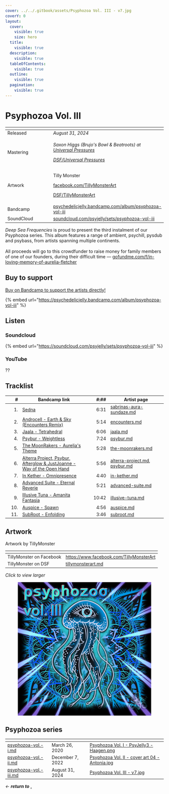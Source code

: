 ```yaml
---
cover: ../../.gitbook/assets/Psyphozoa Vol. III - v7.jpg
coverY: 0
layout:
  cover:
    visible: true
    size: hero
  title:
    visible: true
  description:
    visible: true
  tableOfContents:
    visible: true
  outline:
    visible: true
  pagination:
    visible: true
---
```


# Psyphozoa Vol. III

<table data-header-hidden><thead><tr><th width="132"></th><th></th></tr></thead><tbody><tr><td>Released</td><td><em>August 31, 2024</em></td></tr><tr><td>Mastering</td><td><p><em>Saxon Higgs (Brujo's Bowl &#x26; Beatroots) at</em> <a href="https://www.facebook.com/universalpressures"><em>Universal Pressures</em></a> </p><p><a href="../../artists/mastering/universal-pressures-beatroots.md"><em>DSF/Universal Pressures</em></a> </p></td></tr><tr><td>Artwork</td><td><p>Tilly Monster </p><p><a href="https://www.facebook.com/TillyMonsterArt">facebook.com/TillyMonsterArt</a> </p><p><a href="../../artists/graphic/tillymonsterart.md">DSF/TillyMonsterArt</a> </p></td></tr><tr><td>Bandcamp</td><td><a href="https://psychedelicjelly.bandcamp.com/album/psyphozoa-vol-iii">psychedelicjelly.bandcamp.com/album/psyphozoa-vol-iii</a> </td></tr><tr><td>SoundCloud</td><td><a href="https://soundcloud.com/psyjelly/sets/psyphozoa-vol-iii">soundcloud.com/psyjelly/sets/psyphozoa-vol-iii</a> </td></tr></tbody></table>

_Deep Sea Frequencies_ is proud to present the third instalment of our Psyphozoa series. This album features a range of ambient, psychill, pysdub and psybass, from artists spanning multiple continents.\
\
All proceeds will go to this crowdfunder to raise money for family members of one of our founders, during their difficult time — [gofundme.com/f/in-loving-memory-of-aurelia-fletcher](https://www.gofundme.com/f/in-loving-memory-of-aurelia-fletcher/cl/s?lang=en_GB\&utm_campaign=fp_sharesheet\&utm_medium=customer\&utm_source=copy_link\&attribution_id=sl%3Aeccd2248-a8c0-4580-8d90-565424ec7aa9)&#x20;

## Buy to support

[Buy on Bandcamp to support the artists directly!](https://psychedelicjelly.bandcamp.com/album/psyphozoa-vol-iii)&#x20;

{% embed url="https://psychedelicjelly.bandcamp.com/album/psyphozoa-vol-iii" %}

## Listen

### Soundcloud

{% embed url="https://soundcloud.com/psyjelly/sets/psyphozoa-vol-iii" %}

### YouTube

??&#x20;

## Tracklist

<table><thead><tr><th width="50.11114501953125" align="right">#</th><th width="354">Bandcamp link</th><th width="67.22216796875" align="right">#:##</th><th width="249">Artist page</th></tr></thead><tbody><tr><td align="right">1.</td><td><a href="https://psychedelicjelly.bandcamp.com/track/sedna">Sedna</a> </td><td align="right">6:31</td><td><a data-mention href="../../artists/musicians/sabrinas-aura-sundaze.md">sabrinas-aura-sundaze.md</a></td></tr><tr><td align="right">2.</td><td><a href="https://psychedelicjelly.bandcamp.com/track/earth-sky-encounters-remix">Androcell - Earth &#x26; Sky (Encounters Remix)</a> </td><td align="right">5:14</td><td><a data-mention href="../../artists/musicians/encounters.md">encounters.md</a></td></tr><tr><td align="right">3.</td><td><a href="https://psychedelicjelly.bandcamp.com/track/tetrahedral">Jaala - Tetrahedral</a> </td><td align="right">6:06</td><td><a data-mention href="../../artists/musicians/jaala.md">jaala.md</a></td></tr><tr><td align="right">4.</td><td><a href="https://psychedelicjelly.bandcamp.com/track/weightless">Psybur - Weightless</a> </td><td align="right">7:24</td><td><a data-mention href="../../artists/musicians/psybur.md">psybur.md</a></td></tr><tr><td align="right">5.</td><td><a href="https://psychedelicjelly.bandcamp.com/track/aurelias-theme">The MoonRakers - Aurelia's Theme</a> </td><td align="right">5:28</td><td><a data-mention href="../../artists/musicians/the-moonrakers.md">the-moonrakers.md</a></td></tr><tr><td align="right">6.</td><td><a href="https://psychedelicjelly.bandcamp.com/track/way-of-the-open-hand">Alterra Project, Psybur, Afterglow &#x26; JustJoanne - Way of the Open Hand</a> </td><td align="right">5:56</td><td><a data-mention href="../../artists/musicians/alterra-project.md">alterra-project.md</a>, <a data-mention href="../../artists/musicians/psybur.md">psybur.md</a></td></tr><tr><td align="right">7.</td><td><a href="https://psychedelicjelly.bandcamp.com/track/omnipresence">In Kether - Omnipresence</a> </td><td align="right">4:40</td><td><a data-mention href="../../artists/musicians/in-kether.md">in-kether.md</a></td></tr><tr><td align="right">8.</td><td><a href="https://psychedelicjelly.bandcamp.com/track/eternal-reverie">Advanced Suite - Eternal Reverie</a> </td><td align="right">5:21</td><td><a data-mention href="../../artists/musicians/advanced-suite.md">advanced-suite.md</a></td></tr><tr><td align="right">9.</td><td><a href="https://psychedelicjelly.bandcamp.com/track/amanita-fantasia">Illusive Tuna - Amanita Fantasia</a> </td><td align="right">10:42</td><td><a data-mention href="../../artists/musicians/illusive-tuna.md">illusive-tuna.md</a></td></tr><tr><td align="right">10.</td><td><a href="https://psychedelicjelly.bandcamp.com/track/spawn">Auspice - Spawn</a> </td><td align="right">4:56</td><td><a data-mention href="../../artists/musicians/auspice.md">auspice.md</a></td></tr><tr><td align="right">11.</td><td><a href="https://psychedelicjelly.bandcamp.com/track/enfolding">SubRoot - Enfolding</a> </td><td align="right">3:46</td><td><a data-mention href="../../artists/musicians/subroot.md">subroot.md</a></td></tr></tbody></table>

## Artwork

Artwork by TillyMonster&#x20;

<table data-card-size="large" data-view="cards"><thead><tr><th></th><th data-hidden data-card-target data-type="content-ref"></th></tr></thead><tbody><tr><td>TillyMonster on Facebook</td><td><a href="https://www.facebook.com/TillyMonsterArt">https://www.facebook.com/TillyMonsterArt</a></td></tr><tr><td>TillyMonster on DSF</td><td><a href="../../artists/graphic/tillymonsterart.md">tillymonsterart.md</a></td></tr></tbody></table>

_Click to view larger_

<figure><img src="../../.gitbook/assets/Psyphozoa Vol. III - v7.jpg" alt=""><figcaption></figcaption></figure>

## Psyphozoa series

<table data-view="cards"><thead><tr><th data-card-target data-type="content-ref"></th><th></th><th data-hidden data-card-cover data-type="files"></th></tr></thead><tbody><tr><td><a href="psyphozoa-vol.-i.md">psyphozoa-vol.-i.md</a></td><td>March 26, 2020</td><td><a href="../../.gitbook/assets/Psyphozoa Vol. I - PsyJelly3 - Haagen.png">Psyphozoa Vol. I - PsyJelly3 - Haagen.png</a></td></tr><tr><td><a href="psyphozoa-vol.-ii.md">psyphozoa-vol.-ii.md</a></td><td>December 7, 2022</td><td><a href="../../.gitbook/assets/Psyphozoa Vol. II - cover art 04 - Antonia.jpg">Psyphozoa Vol. II - cover art 04 - Antonia.jpg</a></td></tr><tr><td><a href="psyphozoa-vol.-iii.md">psyphozoa-vol.-iii.md</a></td><td>August 31, 2024</td><td><a href="../../.gitbook/assets/Psyphozoa Vol. III - v7.jpg">Psyphozoa Vol. III - v7.jpg</a></td></tr></tbody></table>

_← **return to**_ [.](./ "mention")&#x20;
